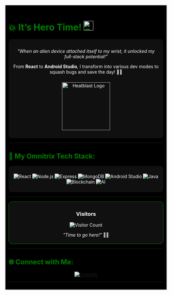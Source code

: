 <div style="background-color:black;color:green;padding:10px;">

# 💥 **It’s Hero Time!** <img src="https://play-lh.googleusercontent.com/muwussmDegC4eLwdN-pc1VeaBEbIsKkDflXaml1HzgvWFpRZhIE2x6XGe-Si4f1Krg" alt="Omnitrix Icon" width="30" />

<div align="center" style="background-color: #101010; color: white; padding: 15px; border-radius: 10px;">

*"When an alien device attached itself to my wrist, it unlocked my full-stack potential!"*

From **React** to **Android Studio**, I transform into various dev modes to squash bugs and save the day! 🦸‍♂️

<img src="https://media1.tenor.com/m/CfgU30sl8SoAAAAd/heatblast.gif" alt="Heatblast Logo" width="150" style="margin: 10px;" />

</div>

---

## 🔧 **My Omnitrix Tech Stack**:

<div align="center" style="background-color: #101010; color: white; padding: 10px; border-radius: 10px;">

![React](https://img.shields.io/badge/React-61DAFB?style=flat&logo=react&logoColor=black&color=00b140) 
![Node.js](https://img.shields.io/badge/Node.js-339933?style=flat&logo=node.js&logoColor=white&color=00b140) 
![Express](https://img.shields.io/badge/Express-000000?style=flat&logo=express&logoColor=white&color=00b140)
![MongoDB](https://img.shields.io/badge/MongoDB-47A248?style=flat&logo=mongodb&logoColor=white&color=00b140) 
![Android Studio](https://img.shields.io/badge/Android%20Studio-3DDC84?style=flat&logo=android&logoColor=white&color=00b140)
![Java](https://img.shields.io/badge/Java-007396?style=flat&logo=java&logoColor=white&color=00b140)
![Blockchain](https://img.shields.io/badge/Blockchain-121D33?style=flat&logo=blockchain.com&logoColor=white&color=00b140)
![AI](https://img.shields.io/badge/AI-Blue?style=flat&logo=ai&logoColor=white&color=00b140)

</div>

---

<div align="center" style="background-color: #101010; color: white; padding: 5px; border-radius: 10px; border:1px solid green;">

### **Visitors**  
![Visitor Count](https://profile-counter.glitch.me/YourGitHubUsername/count.svg)

*"Time to go hero!"* 🦸‍♂️  

</div>

---

## 🌐 **Connect with Me**:
<div align="center">

[![LinkedIn](https://img.shields.io/badge/LinkedIn-0077B5?style=flat&logo=linkedin&logoColor=white&color=00b140)](https://www.linkedin.com/in/skksharif) 

</div>

---

</div>
